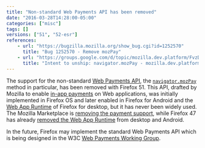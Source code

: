 ```yaml
---
title: "Non-standard Web Payments API has been removed"
date: "2016-03-28T14:28:00-05:00"
categories: ["misc"]
tags: []
versions: ["51", "52-esr"]
references:
    - url: "https://bugzilla.mozilla.org/show_bug.cgi?id=1252570"
      title: "Bug 1252570 - Remove mozPay"
    - url: "https://groups.google.com/d/topic/mozilla.dev.platform/FvzDoaPGQ3g/discussion"
      title: "Intent to unship: navigator.mozPay - mozilla.dev.platform"
---
```

The support for the non-standard [Web Payments API](https://wiki.mozilla.org/WebAPI/WebPayment), the [`navigator.mozPay`](https://developer.mozilla.org/docs/Web/API/Navigator/mozPay) method in particular, has been removed with Firefox 51. This API, drafted by Mozilla to enable [in-app payments](https://developer.mozilla.org/Marketplace/Monetization/In-app_payments_section/mozPay_iap) on Web applications, was initially implemented in Firefox OS and later enabled in Firefox for Android and the [Web App Runtime](https://developer.mozilla.org/Apps/Build/Architecture) of Firefox for desktop, but it has never been widely used. The Mozilla Marketplace is [removing the payment support](https://wiki.mozilla.org/Marketplace#Upcoming_Changes_to_Marketplace), while Firefox 47 has already [removed the Web App Runtime](https://www.fxsitecompat.dev/en-CA/docs/2016/web-app-runtime-has-been-removed-from-firefox-for-desktop-and-android/) from desktop and Android.

In the future, Firefox may implement the standard Web Payments API which is being designed in the W3C [Web Payments Working Group](https://www.w3.org/Payments/WG/).

